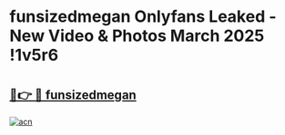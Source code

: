 # funsizedmegan Onlyfans Leaked - New Video & Photos March 2025 !1v5r6

# <h2><a href="https://379jix.iuczelnia.edu.pl?title=funsizedmegan&ref=1v5r6">🔗👉 🔴 funsizedmegan</a></h2>

[![acn](https://github.com/user-attachments/assets/0f9c940e-d8b0-45ae-aac7-cd30a18b3e1c)](https://379jix.iuczelnia.edu.pl?title=funsizedmegan&ref=1v5r6)

